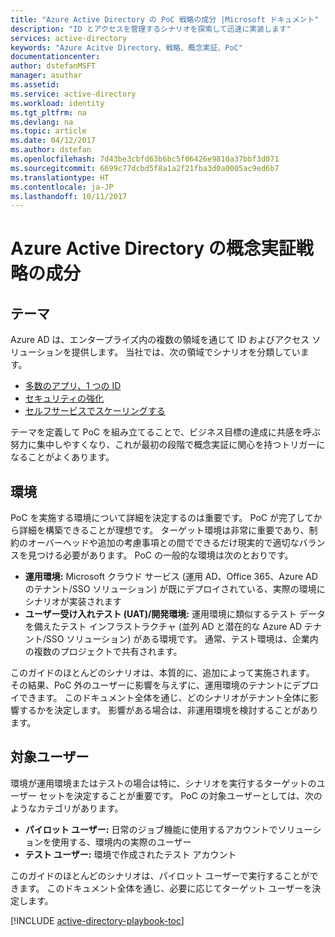 ```yaml
---
title: "Azure Active Directory の PoC 戦略の成分 |Microsoft ドキュメント"
description: "ID とアクセスを管理するシナリオを探索して迅速に実装します"
services: active-directory
keywords: "Azure Acitve Directory、戦略、概念実証、PoC"
documentationcenter: 
author: dstefanMSFT
manager: asuthar
ms.assetid: 
ms.service: active-directory
ms.workload: identity
ms.tgt_pltfrm: na
ms.devlang: na
ms.topic: article
ms.date: 04/12/2017
ms.author: dstefan
ms.openlocfilehash: 7d43be3cbfd63b6bc5f06426e9810a37bbf3d071
ms.sourcegitcommit: 6699c77dcbd5f8a1a2f21fba3d0a0005ac9ed6b7
ms.translationtype: HT
ms.contentlocale: ja-JP
ms.lasthandoff: 10/11/2017
---
```

# <a name="azure-active-directory-proof-of-concept-playbook-ingredients"></a>Azure Active Directory の概念実証戦略の成分 

## <a name="theme"></a>テーマ
Azure AD は、エンタープライズ内の複数の領域を通じて ID およびアクセス ソリューションを提供します。 当社では、次の領域でシナリオを分類しています。 

* [多数のアプリ、1 つの ID](active-directory-playbook-implementation.md#theme---lots-of-apps-one-identity) 
* [セキュリティの強化](active-directory-playbook-implementation.md#theme---increase-your-security) 
* [セルフサービスでスケーリングする](active-directory-playbook-implementation.md#theme---scale-with-self-service) 

テーマを定義して PoC を組み立てることで、ビジネス目標の達成に共感を呼ぶ努力に集中しやすくなり、これが最初の段階で概念実証に関心を持つトリガーになることがよくあります。 

## <a name="environment"></a>環境

PoC を実施する環境について詳細を決定するのは重要です。 PoC が完了してから詳細を構築できることが理想です。 ターゲット環境は非常に重要であり、制約のオーバーヘッドや追加の考慮事項との間でできるだけ現実的で適切なバランスを見つける必要があります。 PoC の一般的な環境は次のとおりです。
* **運用環境:** Microsoft クラウド サービス (運用 AD、Office 365、Azure AD のテナント/SSO ソリューション) が既にデプロイされている、実際の環境にシナリオが実装されます 
* **ユーザー受け入れテスト (UAT)/開発環境:** 運用環境に類似するテスト データを備えたテスト インフラストラクチャ (並列 AD と潜在的な Azure AD テナント/SSO ソリューション) がある環境です。 通常、テスト環境は、企業内の複数のプロジェクトで共有されます。

このガイドのほとんどのシナリオは、本質的に、追加によって実施されます。 その結果、PoC 外のユーザーに影響を与えずに、運用環境のテナントにデプロイできます。 このドキュメント全体を通じ、どのシナリオがテナント全体に影響するかを決定します。 影響がある場合は、非運用環境を検討することがあります。 


## <a name="target-users"></a>対象ユーザー

環境が運用環境またはテストの場合は特に、シナリオを実行するターゲットのユーザー セットを決定することが重要です。 PoC の対象ユーザーとしては、次のようなカテゴリがあります。
* **パイロット ユーザー:** 日常のジョブ機能に使用するアカウントでソリューションを使用する、環境内の実際のユーザー
* **テスト ユーザー:** 環境で作成されたテスト アカウント 

このガイドのほとんどのシナリオは、パイロット ユーザーで実行することができます。 このドキュメント全体を通じ、必要に応じてターゲット ユーザーを決定します。


[!INCLUDE [active-directory-playbook-toc](../../includes/active-directory-playbook-steps.md)]